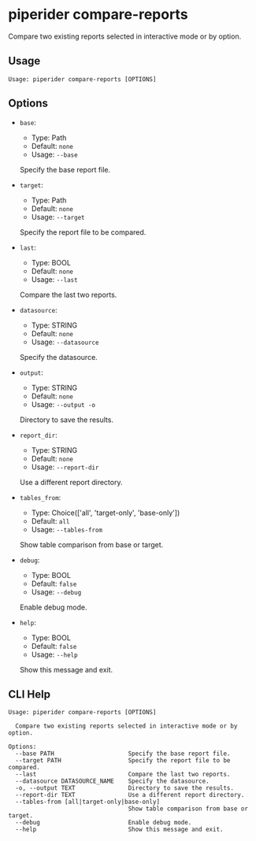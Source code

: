 
# piperider compare-reports
Compare two existing reports selected in interactive mode or by option.
## Usage
```
Usage: piperider compare-reports [OPTIONS]
```
## Options
* `base`: 
  * Type: Path 
  * Default: `none`
  * Usage: `--base`

  Specify the base report file.


* `target`: 
  * Type: Path 
  * Default: `none`
  * Usage: `--target`

  Specify the report file to be compared.


* `last`: 
  * Type: BOOL 
  * Default: `none`
  * Usage: `--last`

  Compare the last two reports.


* `datasource`: 
  * Type: STRING 
  * Default: `none`
  * Usage: `--datasource`

  Specify the datasource.


* `output`: 
  * Type: STRING 
  * Default: `none`
  * Usage: `--output
-o`

  Directory to save the results.


* `report_dir`: 
  * Type: STRING 
  * Default: `none`
  * Usage: `--report-dir`

  Use a different report directory.


* `tables_from`: 
  * Type: Choice(['all', 'target-only', 'base-only']) 
  * Default: `all`
  * Usage: `--tables-from`

  Show table comparison from base or target.


* `debug`: 
  * Type: BOOL 
  * Default: `false`
  * Usage: `--debug`

  Enable debug mode.


* `help`: 
  * Type: BOOL 
  * Default: `false`
  * Usage: `--help`

  Show this message and exit.


## CLI Help
```
Usage: piperider compare-reports [OPTIONS]

  Compare two existing reports selected in interactive mode or by option.

Options:
  --base PATH                     Specify the base report file.
  --target PATH                   Specify the report file to be compared.
  --last                          Compare the last two reports.
  --datasource DATASOURCE_NAME    Specify the datasource.
  -o, --output TEXT               Directory to save the results.
  --report-dir TEXT               Use a different report directory.
  --tables-from [all|target-only|base-only]
                                  Show table comparison from base or target.
  --debug                         Enable debug mode.
  --help                          Show this message and exit.
```
